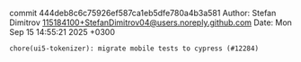 commit 444deb8c6c75926ef587ca1eb5dfe780a4b3a581
Author: Stefan Dimitrov <115184100+StefanDimitrov04@users.noreply.github.com>
Date:   Mon Sep 15 14:55:21 2025 +0300

    chore(ui5-tokenizer): migrate mobile tests to cypress (#12284)
